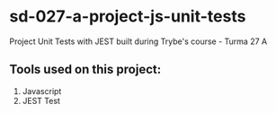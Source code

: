 # sd-027-a-project-js-unit-tests
Project Unit Tests with JEST built during Trybe's course - Turma 27 A

## Tools used on this project:
1. Javascript 
2. JEST Test
